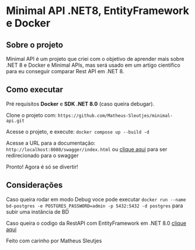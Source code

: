 # Minimal API .NET8, EntityFramework e Docker

## Sobre o projeto 

Minimal API é um projeto que criei com o objetivo de aprender mais sobre .NET 8 e Docker e Minimal APIs, mas será usado em um artigo científico para eu conseguir comparar Rest API em .NET 8.

## Como executar

Pré requisitos **Docker** e **SDK .NET 8.0** (caso queira debugar).

Clone o projeto com: `https://github.com/Matheus-Sleutjes/minimal-api.git`

Acesse o projeto, e execute: `docker compose up --build -d`

Acesse a URL para a documentação: `http://localhost:8080/swagger/index.html` ou [clique aqui](http://localhost:8080/swagger/index.html) para ser redirecionado para o swagger

Pronto! Agora é só se divertir!

## Considerações

Caso queira rodar em modo Debug voce pode executar `docker run --name bd-postgres -e POSTGRES_PASSWORD=admin -p 5432:5432 -d postgres` para subir uma instância de BD

Caso queira o codigo da RestAPI com EntityFramework em .NET 8.0 [clique aqui](https://github.com/Matheus-Sleutjes/rest-api-ef)

Feito com carinho por Matheus Sleutjes